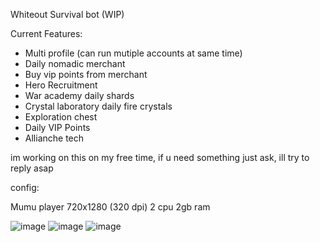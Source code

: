 Whiteout Survival bot (WIP)

Current Features:
* Multi profile (can run mutiple accounts at same time)
* Daily nomadic merchant
* Buy vip points from merchant
* Hero Recruitment
* War academy daily shards
* Crystal laboratory daily fire crystals
* Exploration chest
* Daily VIP Points
* Allianche tech

im working on this on my free time, if u need something just ask, ill try to reply asap

config:

Mumu player 
720x1280 (320 dpi)
2 cpu 2gb ram

![image](https://raw.githubusercontent.com/camoloqlo/wosbot/refs/heads/master/images/picture1.png)
![image](https://raw.githubusercontent.com/camoloqlo/wosbot/refs/heads/master/images/picture2.png)
![image](https://raw.githubusercontent.com/camoloqlo/wosbot/refs/heads/master/images/picture3.png)
